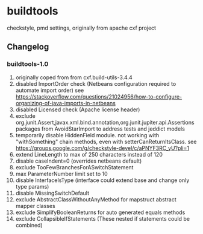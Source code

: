 # buildtools

checkstyle, pmd settings, originally from apache cxf project

## Changelog

### buildtools-1.0

1. originally coped from  from cxf.build-utils-3.4.4
2. disabled ImportOrder check (Netbeans configuration required to automate import order)
see https://stackoverflow.com/questions/21024956/how-to-configure-organizing-of-java-imports-in-netbeans
3. disabled Licensed check (Apache license header)
4. exclude org.junit.Assert,javax.xml.bind.annotation,org.junit.jupiter.api.Assertions packages from AvoidStarImport to address tests and jeddict models
5. temporarily disable HiddenField module. not working with "withSomething" chain methods, even with setterCanReturnItsClass.
see https://groups.google.com/g/checkstyle-devel/c/aPNYF3RC_yU?pli=1
6. extend LineLength to max of 250 characters instead of 120
7. disable caseIndent=0 (overrides netbeans default)
8. exclude TooFewBranchesForASwitchStatement
9. max ParameterNumber limit set to 10
10. disable InterfaceIsType (interface could extend base and change only type params)
11. disable MissingSwitchDefault
12. exclude AbstractClassWithoutAnyMethod for mapstruct abstract mapper classes
13. exclude SimplifyBooleanReturns for auto generated equals methods
14. exclude CollapsibleIfStatements (These nested if statements could be combined)